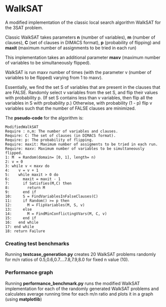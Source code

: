 # WalkSAT

A modified implementation of the classic local search algorithm WalkSAT for the 3SAT problem. 

Classic WalkSAT takes parameters **n** (number of variables), **m** (number of clauses), **C** (set of clauses in DIMACS format), **p** (probability of flipping) and **maxit** (maximum number of assignments to be tried in each run)

This implementation takes an additional parameter **maxv** (maximum number of variables to be simultaneously flipped).

WalkSAT is run maxv number of times (with the parameter v (number of variables to be flipped) varying from 1 to maxv).

Essentially, we find the set S of variables that are present in the clauses that are FALSE. Randomly select v variables from the set S, and flip their values with probability p. (If set S contains less than v variables, then flip all the variables in S with probability p.) Otherwise, with probability (1 - p) flip v variables such that the number of FALSE clauses are minimized.

The **pseudo-code** for the algorithm is:

```
ModifiedWalkSAT
Require : n,m: The number of variables and clauses.
Require: C: The set of clauses (in DIMACS format).
Require: p: The probability of flipping.
Require: maxit: Maximum number of assigments to be tried in each run.
Require: maxv: Maximum number of variables to be simultaneously flipped.
1: M  = Random(domain= [0, 1], length= n)
2: v = 0
3: while v < maxv do
4:    v = v + 1
5:    while maxit > 0 do
6:      maxit = maxit - 1
7:      if Satisfies(M,C) then
8:        return M
9:      end if
10:     S = FindVariablesInFalseClauses(C)
11:     if Random() >= p then
12:       M = FlipVariables(M, S, v)
13:     else
14:       M = FindMinConflictingVVars(M, C, v)
15:     end if
16:   end while
17: end while
18: return Failure
```

### Creating test benchmarks

Running **testcase_generation.py** creates 20 WalkSAT problems randomly for m/n ratios of 0.5,0.6,0.7....7.8,7.9,8.0 for fixed n value (10).

### Performance graph

Running **performance_benchmark.py** runs the modified WalkSAT implementation for each of the randomly generated WalkSAT problems and calculates average running time for each m/n ratio and plots it in a graph (using **matplotlib**)
